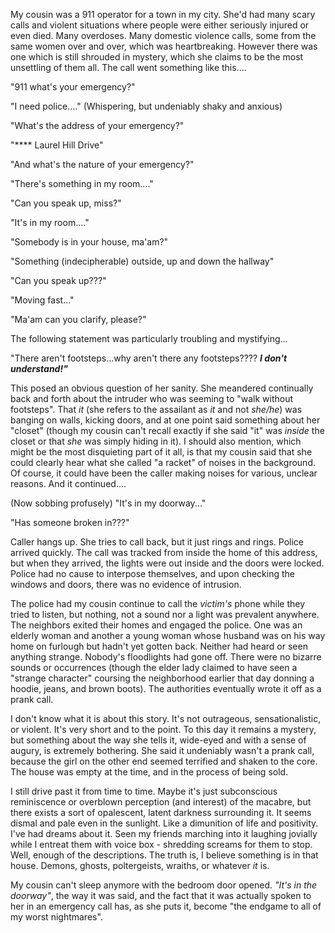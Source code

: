   My cousin was a 911 operator for a town in my city.  She'd had many scary calls and violent situations where people were either seriously injured or even died.  Many overdoses.  Many domestic violence calls, some from the same women over and over, which was heartbreaking.  However there was one which is still shrouded in mystery, which she claims to be the most unsettling of them all.  The call went something like this....

"911 what's your emergency?"

"I need police...." (Whispering, but undeniably shaky and anxious)

"What's the address of your emergency?"

"**** Laurel Hill Drive"

"And what's the nature of your emergency?"

"There's something in my room...."

"Can you speak up, miss?"

"It's in my room...."

"Somebody is in your house, ma'am?"

"Something (indecipherable) outside, up and down the hallway"

"Can you speak up???"

"Moving fast..."

"Ma'am can you clarify, please?"

The following statement was particularly troubling and mystifying...

"There aren't footsteps...why aren't there any footsteps????  ***I don't understand!"*** 

This posed an obvious question of her sanity.  She meandered continually back and forth about the intruder who was seeming to "walk without footsteps".  That *it* (she refers to the assailant as *it* and not *she/he*) was banging on walls, kicking doors, and at one point said something about her "closet" (though my cousin can't recall exactly if she said "it" was *inside* the closet or that *she* was simply hiding in it).  I should also mention, which might be the most disquieting part of it all, is that my cousin said that she could clearly hear what she called "a racket" of noises in the background.  Of course, it could have been the caller making noises for various, unclear reasons.  And it continued....

(Now sobbing profusely) "It's in my doorway..."

"Has someone broken in???"

Caller hangs up.  She tries to call back, but it just rings and rings.  Police arrived quickly.  The call was tracked from inside the home of this address, but when they arrived, the lights were out inside and the doors were locked.  Police had no cause to interpose themselves, and upon checking the windows and doors, there was no evidence of intrusion.  

The police had my cousin continue to call the *victim's* phone while they tried to listen, but nothing, not a sound nor a light was prevalent anywhere.  The neighbors exited their homes and engaged the police.  One was an elderly woman and another a young woman whose husband was on his way home on furlough but hadn't yet gotten back.  Neither had heard or seen anything strange.  Nobody's floodlights had gone off.  There were no bizarre sounds or occurrences (though the elder lady claimed to have seen a "strange character" coursing the neighborhood earlier that day donning a hoodie, jeans, and brown boots).
  The authorities eventually wrote it off as a prank call.

  I don't know what it is about this story.  It's not outrageous, sensationalistic, or violent.  It's very short and to the point.  To this day it remains a mystery, but something about the way she tells it, wide-eyed and with a sense of augury, is extremely bothering.  She said it undeniably wasn't a prank call, because the girl on the other end seemed terrified and shaken to the core.  The house was empty at the time, and in the process of being sold.  

I still drive past it from time to time.  Maybe it's just subconscious reminiscence or overblown perception (and interest) of the macabre, but there exists a sort of opalescent, latent darkness surrounding it.  It seems dismal and pale even in the sunlight.  Like a dimunition of life and positivity.  I've had dreams about it.  Seen my friends marching into it laughing jovially while I entreat them with voice box - shredding screams for them to stop.  Well, enough of the descriptions.  The truth is, I believe something is in that house.  Demons, ghosts, poltergeists, wraiths, or whatever *it* is.

My cousin can't sleep anymore with the bedroom door opened.  *"It's in the doorway"*, the way it was said, and the fact that it was actually spoken to her in an emergency call has, as she puts it, become "the endgame to all of my worst nightmares".